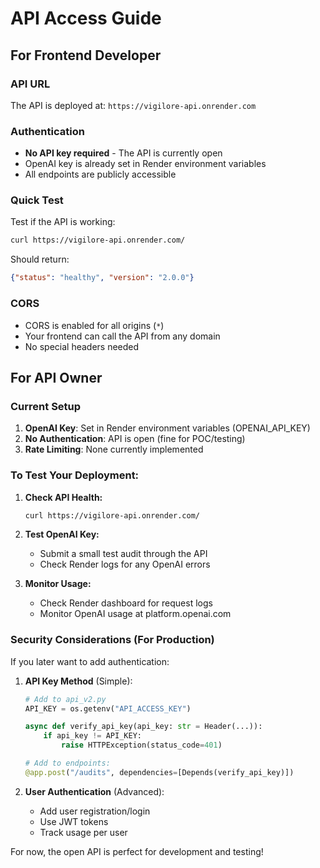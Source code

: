 # API Access Guide

## For Frontend Developer

### API URL
The API is deployed at: `https://vigilore-api.onrender.com`

### Authentication
- **No API key required** - The API is currently open
- OpenAI key is already set in Render environment variables
- All endpoints are publicly accessible

### Quick Test
Test if the API is working:
```bash
curl https://vigilore-api.onrender.com/
```

Should return:
```json
{"status": "healthy", "version": "2.0.0"}
```

### CORS
- CORS is enabled for all origins (`*`)
- Your frontend can call the API from any domain
- No special headers needed

## For API Owner

### Current Setup
1. **OpenAI Key**: Set in Render environment variables (OPENAI_API_KEY)
2. **No Authentication**: API is open (fine for POC/testing)
3. **Rate Limiting**: None currently implemented

### To Test Your Deployment:

1. **Check API Health:**
   ```bash
   curl https://vigilore-api.onrender.com/
   ```

2. **Test OpenAI Key:**
   - Submit a small test audit through the API
   - Check Render logs for any OpenAI errors

3. **Monitor Usage:**
   - Check Render dashboard for request logs
   - Monitor OpenAI usage at platform.openai.com

### Security Considerations (For Production)

If you later want to add authentication:

1. **API Key Method** (Simple):
   ```python
   # Add to api_v2.py
   API_KEY = os.getenv("API_ACCESS_KEY")
   
   async def verify_api_key(api_key: str = Header(...)):
       if api_key != API_KEY:
           raise HTTPException(status_code=401)
   
   # Add to endpoints:
   @app.post("/audits", dependencies=[Depends(verify_api_key)])
   ```

2. **User Authentication** (Advanced):
   - Add user registration/login
   - Use JWT tokens
   - Track usage per user

For now, the open API is perfect for development and testing!